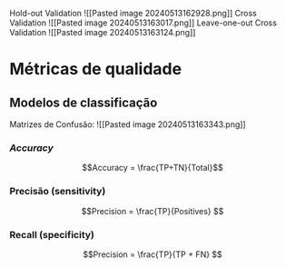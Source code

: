
Hold-out Validation
![[Pasted image 20240513162928.png]]
Cross Validation
![[Pasted image 20240513163017.png]]
Leave-one-out Cross Validation
![[Pasted image 20240513163124.png]]

# Métricas de qualidade
## Modelos de classificação
Matrizes de Confusão:
![[Pasted image 20240513163343.png]]
### *Accuracy* 
$$Accuracy = \frac{TP+TN}{Total}$$
### Precisão (sensitivity)
$$Precision = \frac{TP}{Positives} $$
### Recall (specificity)
$$Precision = \frac{TP}{TP + FN} $$
